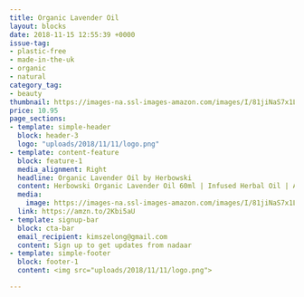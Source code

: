 ```yaml
---
title: Organic Lavender Oil
layout: blocks
date: 2018-11-15 12:55:39 +0000
issue-tag:
- plastic-free
- made-in-the-uk
- organic
- natural
category_tag:
- beauty
thumbnail: https://images-na.ssl-images-amazon.com/images/I/81jiNaS7x1L._SL1500_.jpg
price: 10.95
page_sections:
- template: simple-header
  block: header-3
  logo: "uploads/2018/11/11/logo.png"
- template: content-feature
  block: feature-1
  media_alignment: Right
  headline: Organic Lavender Oil by Herbowski
  content: Herbowski Organic Lavender Oil 60ml | Infused Herbal Oil | All Purpose | Aromatic Oil | Skincare & Haircare | Bug Repellant | After Sun Care
  media:
    image: https://images-na.ssl-images-amazon.com/images/I/81jiNaS7x1L._SL1500_.jpg
  link: https://amzn.to/2Kbi5aU
- template: signup-bar
  block: cta-bar
  email_recipient: kimszelong@gmail.com
  content: Sign up to get updates from nadaar
- template: simple-footer
  block: footer-1
  content: <img src="uploads/2018/11/11/logo.png">

---
```

